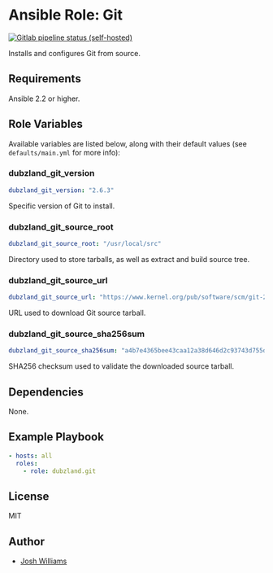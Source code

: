 # Ansible Role: Git
[![Gitlab pipeline status (self-hosted)](https://git.dubzland.net/dubzland/ansible-role-git/badges/master/pipeline.svg)](https://git.dubzland.net/dubzland/ansible-role-git)

Installs and configures Git from source.

## Requirements

Ansible 2.2 or higher.

## Role Variables

Available variables are listed below, along with their default values (see
    `defaults/main.yml` for more info):

### dubzland_git_version

```yaml
dubzland_git_version: "2.6.3"
```

Specific version of Git to install.

### dubzland_git_source_root

```yaml
dubzland_git_source_root: "/usr/local/src"
```

Directory used to store tarballs, as well as extract and build source tree.

### dubzland_git_source_url

```yaml
dubzland_git_source_url: "https://www.kernel.org/pub/software/scm/git-2.22.0.tar.gz"
```

URL used to download Git source tarball.

### dubzland_git_source_sha256sum

```yaml
dubzland_git_source_sha256sum: "a4b7e4365bee43caa12a38d646d2c93743d755d1cea5eab448ffb40906c9da0b"
```

SHA256 checksum used to validate the downloaded source tarball.

## Dependencies

None.

## Example Playbook

```yaml
- hosts: all
  roles:
    - role: dubzland.git
```

## License

MIT

## Author

* [Josh Williams](https://codingprime.com)
